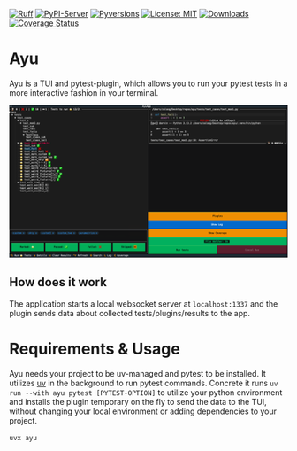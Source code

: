 [![Ruff](https://img.shields.io/endpoint?url=https://raw.githubusercontent.com/astral-sh/ruff/main/assets/badge/v2.json)](https://github.com/astral-sh/ruff)
[![PyPI-Server](https://img.shields.io/pypi/v/ayu.svg)](https://pypi.org/project/ayu/)
[![Pyversions](https://img.shields.io/pypi/pyversions/ayu.svg)](https://pypi.python.org/pypi/ayu)
[![License: MIT](https://img.shields.io/badge/License-MIT-yellow.svg)](https://opensource.org/licenses/MIT)
[![Downloads](https://static.pepy.tech/badge/ayu)](https://pepy.tech/project/ayu)
[![Coverage Status](https://coveralls.io/repos/github/Zaloog/ayu/badge.svg?branch=main)](https://coveralls.io/github/Zaloog/ayu?branch=main)

# Ayu
Ayu is a TUI and pytest-plugin, which allows you to run your pytest tests in a more interactive
fashion in your terminal.


![preview](https://raw.githubusercontent.com/Zaloog/ayu/main/images/main_screen.png)

## How does it work
The application starts a local websocket server at `localhost:1337` and the plugin sends data about
collected tests/plugins/results to the app.

# Requirements & Usage
Ayu needs your project to be uv-managed and pytest to be installed.
It utilizes [uv] in the background to run pytest commands.
Concrete it runs `uv run --with ayu pytest [PYTEST-OPTION]` to utilize your python environment and installs the
plugin temporary on the fly to send the data to the TUI, without changing your local environment
or adding dependencies to your project.

```bash
uvx ayu
```

[uv]: https://docs.astral.sh/uv

